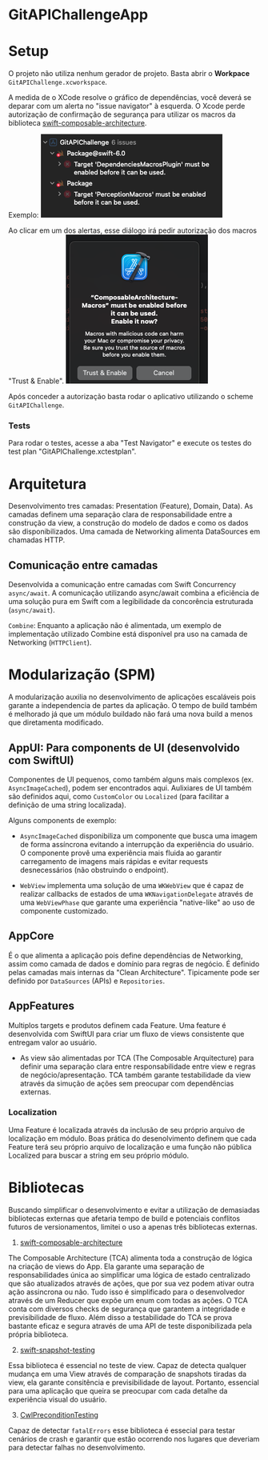# GitAPIChallengeApp

# Setup

O projeto não utiliza nenhum gerador de projeto. Basta abrir o **Workpace** `GitAPIChallenge.xcworkspace`.

A medida de o XCode resolve o gráfico de dependências, você deverá se deparar com um alerta no "issue navigator" à esquerda. O Xcode perde autorização de confirmação de segurança para utilizar os macros da biblioteca [swift-composable-architecture](https://github.com/pointfreeco/swift-composable-architecture.git).

Exemplo:
![Alertas](macro_autorization_warning.png)

Ao clicar em um dos alertas, esse diálogo irá pedir autorização dos macros "Trust & Enable".
![Confirmação](macro_autorization_trust_and_enable.png)

Após conceder a autorização basta rodar o aplicativo utilizando o scheme `GitAPIChallenge`. 


### Tests
Para rodar o testes, acesse a aba "Test Navigator" e execute os testes do test plan "GitAPIChallenge.xctestplan".

# Arquitetura
Desenvolvimento tres camadas: Presentation (Feature), Domain, Data). As camadas definem uma separação clara de responsabilidade entre a construção da view, a construção do modelo de dados e como os dados são disponibilizados. Uma camada de Networking alimenta DataSources em chamadas HTTP.

## Comunicação entre camadas
Desenvolvida a comunicação entre camadas  com Swift Concurrency `async/await`. A comunicação utilizando async/await combina a eficiência de uma solução pura em Swift com a legibilidade da concorência estruturada (`async/await`).

`Combine`: Enquanto a aplicação não é alimentada, um exemplo de implementação utilizado Combine está disponível pra uso na camada de Networking (`HTTPClient`).

# Modularização (SPM)
A modularização auxilia no desenvolvimento de aplicações escaláveis pois garante a independencia de partes da aplicação. O tempo de build também é melhorado já que um módulo buildado não fará uma nova build a menos que diretamenta modificado.

## AppUI: Para components de UI (desenvolvido com SwiftUI)
Componentes de UI pequenos, como também alguns mais complexos (ex. `AsyncImageCached`), podem ser encontrados  aqui. Aulixiares de UI também são definidos aqui, como `CustomColor` ou `Localized` (para facilitar a definição de uma string localizada).

Alguns components de exemplo:

- `AsyncImageCached` disponibiliza um componente que busca uma imagem de forma assíncrona evitando a interrupção da experiência do usuário. O componente provê uma experiência mais fluida ao garantir carregamento de imagens mais rápidas e evitar requests desnecessários (não obstruindo o endpoint).

- `WebView` implementa uma solução de uma `WKWebView` que é capaz de realizar callbacks de estados de uma `WKNavigationDelegate` através de uma `WebViewPhase` que garante uma experiência "native-like" ao uso de componente customizado.

## AppCore
É o que alimenta a aplicação pois define dependências de Networking, assim como camada de dados e domínio para regras de negócio. É definido pelas camadas mais internas da "Clean Architecture". Tipicamente pode ser definido por `DataSources` (APIs) e `Repositories`.

## AppFeatures
Multiplos targets e produtos definem cada Feature. Uma feature é desenvolvida com SwiftUI para criar um fluxo de views consistente que entregam valor ao usuário.
        
- As view são alimentadas por TCA (The Composable Arquitecture) para definir uma separação clara entre responsabilidade entre view e regras de negócio/apresentação. TCA também garante testabilidade da view através da simução de ações sem preocupar com dependências externas.

### Localization
Uma Feature é localizada através da inclusão de seu próprio arquivo de localização em módulo. Boas prática do desenolvimento definem que cada Feature terá seu próprio arquivo de localização e uma função não pública Localized para buscar a string em seu próprio módulo.

# Bibliotecas
Buscando simplificar o desenvolvimento e evitar a utilização de demasiadas bibliotecas externas que afetaria tempo de build e potenciais conflitos futuros de versionamentos, limitei o uso a apenas três bibliotecas externas.

1) [swift-composable-architecture](https://github.com/pointfreeco/swift-composable-architecture.git)

The Composable Architecture (TCA) alimenta toda a construção de lógica na criação de views do App. Ela garante uma separação de responsabilidades única ao simplificar uma lógica de estado centralizado que são atualizados através de ações, que por sua vez podem ativar outra ação assincrona ou não. Tudo isso é simplificado para o desenvolvedor através de um Reducer que expõe um enum com todas as ações. O TCA conta com diversos checks de segurança que garantem a integridade e previsibilidade de fluxo. Além disso a testabilidade do TCA se prova bastante eficaz e segura através de uma API de teste disponibilizada pela própria biblioteca.

2) [swift-snapshot-testing](https://github.com/pointfreeco/swift-snapshot-testing.git)

Essa biblioteca é essencial no teste de view. Capaz de detecta qualquer mudança em uma View através de comparação de snapshots tiradas da view, ela garante consitência e previsibilidade de layout. Portanto, essencial para uma aplicação que queira se preocupar com cada detalhe da experiência visual do usuário.

3) [CwlPreconditionTesting](https://github.com/mattgallagher/CwlPreconditionTesting.git)

Capaz de detectar `fatalErrors` esse biblioteca é essecial para testar cenários de crash e garantir que estão ocorrendo nos lugares que deveriam para detectar falhas no desenvolvimento.
